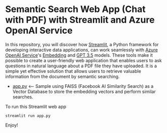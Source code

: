 # Semantic Search Web App (Chat with PDF) with Streamlit and Azure OpenAI Service


In this repository, you will discover how [Streamlit](https://streamlit.io/), a Python framework for developing interactive data applications, can work seamlessly with [Azure OpenAI Service](https://learn.microsoft.com/en-us/azure/ai-services/openai/overview)'s [Embedding](https://learn.microsoft.com/en-us/azure/ai-services/openai/concepts/models#embeddings-models) and [GPT 3.5](https://learn.microsoft.com/en-us/azure/ai-services/openai/concepts/legacy-models#gpt-35-models) models. These tools make it possible to create a user-friendly web application that enables users to ask questions in natural language about a PDF file they have uploaded. It is a simple yet effective solution that allows users to retrieve valuable information from the document by semantic searching.

* [app.py](https://github.com/easonlai/chat_with_pdf_streamlit/blob/main/app.py) <-- Sample using FAISS (Facebook AI Similarity Search) as a Vector Database to store the embedding vectors and perform similar searches.

To run this Streamlit web app
```
streamlit run app.py
```

Enjoy!
